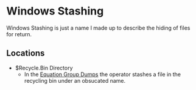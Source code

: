 
# Windows Stashing


Windows Stashing is just a name I made up to describe the hiding of files for return.

## Locations


- $Recycle.Bin Directory
	- In the [Equation Group Dumps](https://github.com/x0rz/EQGRP_Lost_in_Translation/blob/master/swift/DSL2opnotes.txt)  the operator stashes a file in the recycling bin under an obsucated name.